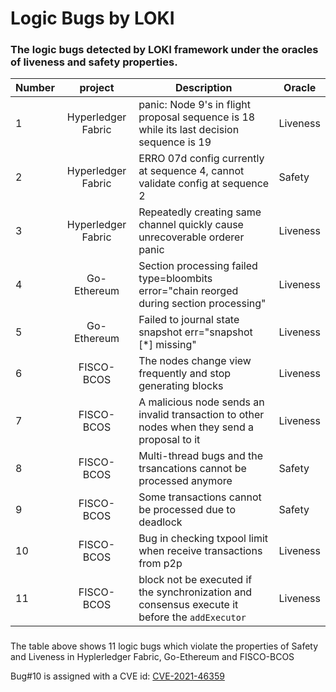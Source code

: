 # Logic Bugs by LOKI



### The logic bugs detected by LOKI framework under the oracles of liveness and safety properties.

| Number |      project       | Description                                                  | Oracle   |
| :----- | :----------------: | ------------------------------------------------------------ | -------- |
| 1      | Hyperledger Fabric | panic: Node 9's in flight proposal sequence is 18 while its last decision sequence is 19 | Liveness |
| 2      | Hyperledger Fabric | ERRO 07d config currently at sequence 4, cannot validate config at sequence 2 | Safety   |
| 3      | Hyperledger Fabric | Repeatedly creating same channel quickly cause unrecoverable orderer panic | Liveness |
| 4      |    Go-Ethereum     | Section processing failed type=bloombits error="chain reorged during section processing" | Liveness |
| 5      |    Go-Ethereum     | Failed to journal state snapshot err="snapshot [*] missing"  | Liveness |
| 6      |     FISCO-BCOS     | The nodes change view frequently and stop generating blocks  | Liveness |
| 7      |     FISCO-BCOS     | A malicious node sends an invalid transaction to other nodes when they send a proposal to it | Liveness |
| 8      |     FISCO-BCOS     | Multi-thread bugs and the trsancations cannot be processed anymore | Safety   |
| 9      |     FISCO-BCOS     | Some transactions cannot be processed due to deadlock        | Safety   |
| 10     |     FISCO-BCOS     | Bug in checking txpool limit when receive transactions from p2p | Liveness |
| 11     |     FISCO-BCOS     | block not be executed if the synchronization and consensus execute it before the `addExecutor` | Liveness |

### 

The table above shows 11 logic bugs which violate the properties of Safety and Liveness in Hyplerledger Fabric, Go-Ethereum and FISCO-BCOS

Bug#10 is assigned with a CVE id: [CVE-2021-46359](https://cve.mitre.org/cgi-bin/cvename.cgi?name=2021-46359)
